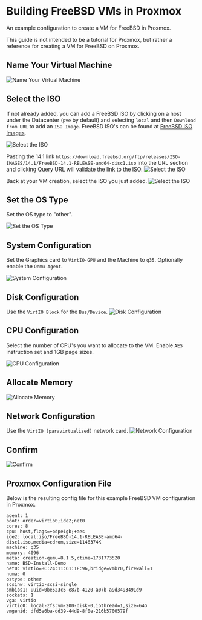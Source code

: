 # Building FreeBSD VMs in Proxmox

An example configuration to create a VM for FreeBSD in Proxmox.

This guide is not intended to be a tutorial for Proxmox, but rather a reference for creating a VM for FreeBSD on Proxmox.

## Name Your Virtual Machine
![Name Your Virtual Machine](../docs/proxmox-create-vm/proxmox-create-vm-010.avif)

## Select the ISO

If not already added, you can add a FreeBSD ISO by clicking on a host under the Datacenter (`pve` by default) and selecting `local` and then `Download from URL` to add an `ISO Image`.
FreeBSD ISO's can be found at [FreeBSD ISO Images](https://download.freebsd.org/ftp/releases/ISO-IMAGES/).

![Select the ISO](../docs/proxmox-create-vm/proxmox-create-vm-021.avif)

Pasting the 14.1 link `https://download.freebsd.org/ftp/releases/ISO-IMAGES/14.1/FreeBSD-14.1-RELEASE-amd64-disc1.iso` into the URL section and clicking Query URL will validate the link to the ISO.
![Select the ISO](../docs/proxmox-create-vm/proxmox-create-vm-022.avif)

Back at your VM creation, select the ISO you just added.
![Select the ISO](../docs/proxmox-create-vm/proxmox-create-vm-020.avif)

## Set the OS Type

Set the OS type to "other".

![Set the OS Type](../docs/proxmox-create-vm/proxmox-create-vm-030.avif)

## System Configuration

Set the Graphics card to `VirtIO-GPU` and the Machine to `q35`.
Optionally enable the `Qemu Agent`.

![System Configuration](../docs/proxmox-create-vm/proxmox-create-vm-040.avif)

## Disk Configuration

Use the `VirtIO Block` for the `Bus/Device`.
![Disk Configuration](../docs/proxmox-create-vm/proxmox-create-vm-050.avif)

## CPU Configuration

Select the number of CPU's you want to allocate to the VM.
Enable `AES` instruction set and 1GB page sizes.

![CPU Configuration](../docs/proxmox-create-vm/proxmox-create-vm-060.avif)

## Allocate Memory
![Allocate Memory](../docs/proxmox-create-vm/proxmox-create-vm-070.avif)

## Network Configuration

Use the `VirtIO (paravirtualized)` network card.
![Network Configuration](../docs/proxmox-create-vm/proxmox-create-vm-080.avif)

## Confirm
![Confirm](../docs/proxmox-create-vm/proxmox-create-vm-090.avif)

## Proxmox Configuration File

Below is the resulting config file for this example FreeBSD VM configuration in Proxmox.
```
agent: 1
boot: order=virtio0;ide2;net0
cores: 8
cpu: host,flags=+pdpe1gb;+aes
ide2: local:iso/FreeBSD-14.1-RELEASE-amd64-disc1.iso,media=cdrom,size=1146374K
machine: q35
memory: 4096
meta: creation-qemu=8.1.5,ctime=1731773520
name: BSD-Install-Demo
net0: virtio=BC:24:11:61:1F:96,bridge=vmbr0,firewall=1
numa: 0
ostype: other
scsihw: virtio-scsi-single
smbios1: uuid=0be523c5-e87b-4120-a07b-a9d3493491d9
sockets: 1
vga: virtio
virtio0: local-zfs:vm-200-disk-0,iothread=1,size=64G
vmgenid: dfd5e6ba-dd39-44d9-8f0e-216b5700579f
```